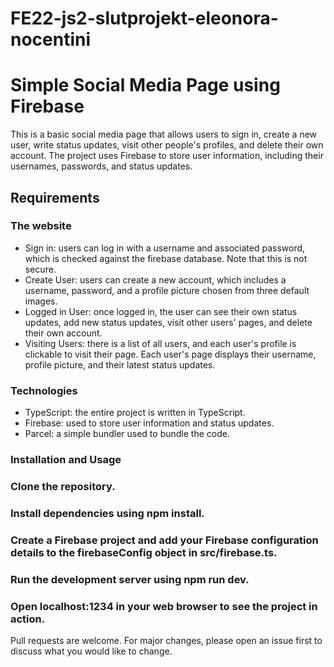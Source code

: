 # FE22-js2-slutprojekt-eleonora-nocentini

# Simple Social Media Page using Firebase
This is a basic social media page that allows users to sign in, create a new user, write status updates, visit other people's profiles, and delete their own account. The project uses Firebase to store user information, including their usernames, passwords, and status updates.

## Requirements
### The website
* Sign in: users can log in with a username and associated password, which is checked against the firebase database. Note that this is not secure.
* Create User: users can create a new account, which includes a username, password, and a profile picture chosen from three default images.
* Logged in User: once logged in, the user can see their own status updates, add new status updates, visit other users' pages, and delete their own account.
* Visiting Users: there is a list of all users, and each user's profile is clickable to visit their page. Each user's page displays their username, profile picture, and their latest status updates.
### Technologies
* TypeScript: the entire project is written in TypeScript.
* Firebase: used to store user information and status updates.
* Parcel: a simple bundler used to bundle the code.
### Installation and Usage
### Clone the repository.
### Install dependencies using npm install.
### Create a Firebase project and add your Firebase configuration details to the firebaseConfig object in src/firebase.ts.
### Run the development server using npm run dev.
### Open localhost:1234 in your web browser to see the project in action.

Pull requests are welcome. For major changes, please open an issue first to discuss what you would like to change.


